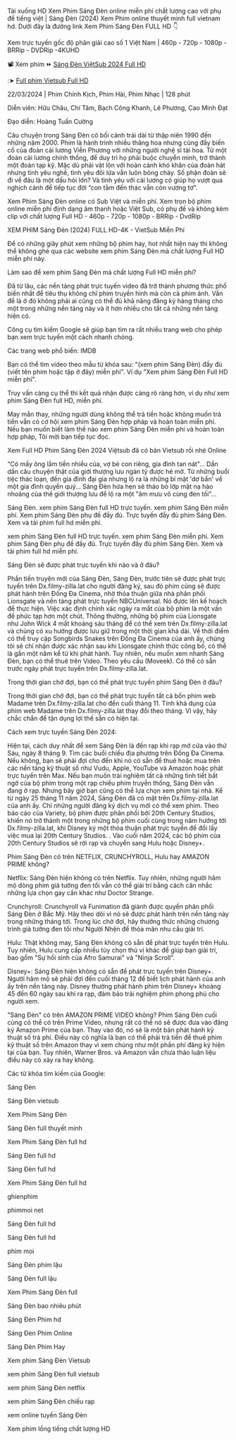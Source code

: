 Tải xuống HD Xem Phim Sáng Đèn online miễn phí chất lượng cao với phụ đề tiếng việt | Sáng Đèn (2024) Xem Phim online thuyết minh full vietnam hd. Dưới đây là đường link Xem Phim Sáng Đèn FULL HD 👇

Xem trực tuyến gốc độ phân giải cao số 1 Việt Nam | 460p - 720p - 1080p - BRRip - DVDRip -4KUHD

📽 Xem phim ⏩ [Sáng Đèn ViệtSub 2024 Full HD](https://dailly.today/bam-vao-ben-duoi-de-xem-mien-phi)

:➤ [Full phim Vietsub Full HD](https://dailly.today/bam-vao-ben-duoi-de-xem-mien-phi)


22/03/2024 | Phim Chính Kịch, Phim Hài, Phim Nhạc | 128 phút

Diễn viên: Hữu Châu, Chí Tâm, Bạch Công Khanh, Lê Phương, Cao Minh Đạt

Đạo diễn: Hoàng Tuấn Cường

Câu chuyện trong Sáng Đèn có bối cảnh trải dài từ thập niên 1990 đến những năm 2000. Phim là hành trình nhiều thăng hoa nhưng cũng đầy biến cố của đoàn cải lương Viễn Phương với những người nghệ sĩ tài hoa. Từ một đoàn cải lương chính thống, để duy trì họ phải buộc chuyển mình, trở thành một đoàn tạp kỹ. Mặc dù phải vật lộn với hoàn cảnh khó khăn của đoàn hát nhưng tình yêu nghề, tình yêu đôi lứa vẫn luôn bỏng cháy. Số phận đoàn sẽ đi về đâu là một dấu hỏi lớn? Và tình yêu với cải lương có giúp họ vượt qua nghịch cảnh để tiếp tục đời “con tằm đến thác vẫn còn vương tơ”.


Xem Phim Sáng Đèn online có Sub Việt và miễn phí. Xem trọn bộ phim online miễn phí định dạng âm thanh hoặc Việt Sub, có phụ đề và không kèm clip với chất lượng Full HD - 460p - 720p - 1080p - BRRip - DvdRip


XEM PHIM Sáng Đèn (2024) FULL HD-4K - VietSub Miễn Phí


Để có những giây phút xem những bộ phim hay, hot nhất hiện nay thì không thể không ghé qua các website xem phim Sáng Đèn mà chất lượng Full HD miễn phí này.


Làm sao để xem phim Sáng Đèn mà chất lượng Full HD miễn phí?


Đã từ lâu, các nền tảng phát trực tuyến video đã trở thành phương thức phổ biến nhất để tiêu thụ không chỉ phim truyền hình mà còn cả phim ảnh. Vấn đề là ở đó không phải ai cũng có thể đủ khả năng đăng ký hàng tháng cho một trong những nền tảng này và ít hơn nhiều cho tất cả những nền tảng hiện có.


Công cụ tìm kiếm Google sẽ giúp bạn tìm ra rất nhiều trang web cho phép bạn xem trực tuyến một cách nhanh chóng.


Các trang web phổ biến: IMDB


Bạn có thể tìm video theo mẫu từ khóa sau: "(xem phim Sáng Đèn) đầy đủ (viết tên phim hoặc tập ở đây) miễn phí". Ví dụ "Xem phim Sáng Đèn Full HD miễn phí".


Truy vấn càng cụ thể thì kết quả nhận được càng rõ ràng hơn, ví dụ như xem phim Sáng Đèn full HD, miễn phí.


May mắn thay, những người dùng không thể trả tiền hoặc không muốn trả tiền vẫn có cơ hội xem phim Sáng Đèn hợp pháp và hoàn toàn miễn phí. Nếu bạn muốn biết làm thế nào xem phim Sáng Đèn miễn phí và hoàn toàn hợp pháp, Tôi mời bạn tiếp tục đọc.

Xem Full HD Phim Sáng Đèn 2024 Việtsub đã có bản Vietsub rồi nhé Online


“Có mấy ông lắm tiền nhiều của, vợ bé con riêng, gia đình tan nát"... Dần dần câu chuyện thật của giới thượng lưu ngàn tỷ được hé mở. Từ những buổi tiệc thác loạn, đến gia đình đại gia nhưng lộ ra là những bí mật 'dơ bẩn' về một gia đình quyền quý… Sáng Đèn hứa hẹn sẽ tháo bỏ lớp mặt nạ hào nhoáng của thế giới thượng lưu để lộ ra một "âm mưu vô cùng đen tối"...



Sáng Đèn. xem phim Sáng Đèn full HD trực tuyến. xem phim Sáng Đèn miễn phí. Xem phim Sáng Đèn phụ đề đầy đủ. Trực tuyến đầy đủ phim Sáng Đèn. Xem và tải phim full hd miễn phí.



xem phim Sáng Đèn full HD trực tuyến. xem phim Sáng Đèn miễn phí. Xem phim Sáng Đèn phụ đề đầy đủ. Trực tuyến đầy đủ phim Sáng Đèn. Xem và tải phim full hd miễn phí.


Sáng Đèn sẽ được phát trực tuyến khi nào và ở đâu?

Phần tiền truyện mới của Sáng Đèn, Sáng Đèn, trước tiên sẽ được phát trực tuyến trên Dx.filmy-zilla.lat cho người đăng ký, sau đó phim cũng sẽ được phát hành trên Đống Đa Cinema, nhờ thỏa thuận giữa nhà phân phối Lionsgate và nền tảng phát trực tuyến NBCUniversal. Nó được lên kế hoạch để thực hiện. Việc xác định chính xác ngày ra mắt của bộ phim là một vấn đề phức tạp hơn một chút. Thông thường, những bộ phim của Lionsgate như John Wick 4 mất khoảng sáu tháng để có thể xem trên Dx.filmy-zilla.lat và chúng có xu hướng được lưu giữ trong một thời gian khá dài. Về thời điểm có thể truy cập Songbirds Snakes trên Đống Đa Cinema của anh ấy, chúng tôi sẽ chỉ nhận được xác nhận sau khi Lionsgate chính thức công bố, có thể là gần một năm kể từ khi phát hành. Tuy nhiên, nếu muốn xem nhanh Sáng Đèn, bạn có thể thuê trên Video. Theo yêu cầu (Moveek). Có thể có sẵn trước ngày phát trực tuyến trên Dx.filmy-zilla.lat.

Trong thời gian chờ đợi, bạn có thể phát trực tuyến phim Sáng Đèn ở đâu?

Trong thời gian chờ đợi, bạn có thể phát trực tuyến tất cả bốn phim web Madame trên Dx.filmy-zilla.lat cho đến cuối tháng 11. Tính khả dụng của phim web Madame trên Dx.filmy-zilla.lat thay đổi theo tháng. Vì vậy, hãy chắc chắn để tận dụng lợi thế sẵn có hiện tại.

Cách xem trực tuyến Sáng Đèn 2024:

Hiện tại, cách duy nhất để xem Sáng Đèn là đến rạp khi rạp mở cửa vào thứ Sáu, ngày 8 tháng 9. Tìm các buổi chiếu địa phương trên Đống Đa Cinema. Nếu không, bạn sẽ phải đợi cho đến khi nó có sẵn để thuê hoặc mua trên các nền tảng kỹ thuật số như Vudu, Apple, YouTube và Amazon hoặc phát trực tuyến trên Max. Nếu bạn muốn trải nghiệm tất cả những tình tiết bất ngờ của bộ phim trong một rạp chiếu phim truyền thống, Sáng Đèn vẫn đang ở rạp. Nhưng bây giờ bạn cũng có thể lựa chọn xem phim tại nhà. Kể từ ngày 25 tháng 11 năm 2024, Sáng Đèn đã có mặt trên Dx.filmy-zilla.lat của anh ấy. Chỉ những người đăng ký dịch vụ mới có thể xem phim. Theo báo cáo của Variety, bộ phim được phân phối bởi 20th Century Studios, khiến nó trở thành một trong những bộ phim cuối cùng trong năm hướng tới Dx.filmy-zilla.lat, khi Disney ký một thỏa thuận phát trực tuyến để đổi lấy việc mua lại 20th Century Studios. . Vào cuối năm 2024, các bộ phim của 20th Century Studios sẽ rời rạp và chuyển sang Hulu hoặc Disney+.

Phim Sáng Đèn có trên NETFLIX, CRUNCHYROLL, Hulu hay AMAZON PRIME không?

Netflix: Sáng Đèn hiện không có trên Netflix. Tuy nhiên, những người hâm mộ dòng phim giả tưởng đen tối vẫn có thể giải trí bằng cách cân nhắc những lựa chọn gay cấn khác như Doctor Strange.

Crunchyroll: Crunchyroll và Funimation đã giành được quyền phân phối Sáng Đèn ở Bắc Mỹ. Hãy theo dõi vì nó sẽ được phát hành trên nền tảng này trong những tháng tới. Trong lúc chờ đợi, hãy thưởng thức những chương trình giả tưởng đen tối như Người Nhện để thỏa mãn nhu cầu giải trí.

Hulu: Thật không may, Sáng Đèn không có sẵn để phát trực tuyến trên Hulu. Tuy nhiên, Hulu cung cấp nhiều tùy chọn thú vị khác để giúp bạn giải trí, bao gồm "Sự hồi sinh của Afro Samurai" và "Ninja Scroll".

Disney+: Sáng Đèn hiện không có sẵn để phát trực tuyến trên Disney+. Người hâm mộ sẽ phải đợi đến cuối tháng 12 để biết lịch phát hành của anh ấy trên nền tảng này. Disney thường phát hành phim trên Disney+ khoảng 45 đến 60 ngày sau khi ra rạp, đảm bảo trải nghiệm phim phong phú cho người xem.

"Sáng Đèn" có trên AMAZON PRIME VIDEO không? Phim Sáng Đèn cuối cùng có thể có trên Prime Video, nhưng rất có thể nó sẽ được đưa vào đăng ký Amazon Prime của bạn. Thay vào đó, nó sẽ là một bản phát hành kỹ thuật số trả phí. Điều này có nghĩa là bạn có thể phải trả tiền để thuê phim kỹ thuật số trên Amazon thay vì xem chúng như một phần phí đăng ký hiện tại của bạn. Tuy nhiên, Warner Bros. và Amazon vẫn chưa thảo luận liệu điều này có xảy ra hay không.

Các từ khóa tìm kiếm của Google:

Sáng Đèn

Sáng Đèn vietsub

Xem Phim Sáng Đèn

Sáng Đèn full thuyết minh

Xem Phim Sáng Đèn full hd

Sáng Đèn full hd

Sáng Đèn full hd

Xem Phim Sáng Đèn full hd

ghienphim

phimmoi net

Sáng Đèn full hd

Sáng Đèn full hd

phim moi

Sáng Đèn phim lậu

Sáng Đèn full lậu

Xem Phim Sáng Đèn full

Sáng Đèn bao nhiêu phút

Sáng Đèn Phim hd

Sáng Đèn Phim Online

Sáng Đèn Phim Hay

Xem phim Sáng Đèn Vietsub

xem phim Sáng Đèn full vietsub

xem phim Sáng Đèn netflix

xem phim Sáng Đèn chiếu rạp

xem online tuyến Sáng Đèn

Xem phim lồng tiếng chất lượng HD
